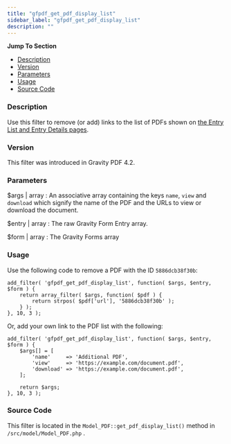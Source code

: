 ```yaml
---
title: "gfpdf_get_pdf_display_list"
sidebar_label: "gfpdf_get_pdf_display_list"
description: ""
---
```


**Jump To Section**

* [Description](#description)
* [Version](#version)
* [Parameters](#parameters)
* [Usage](#usage)
* [Source Code](#source-code)

### Description 

Use this filter to remove (or add) links to the list of PDFs shown on [the Entry List and Entry Details pages](user-viewing-pdfs.md).

### Version 

This filter was introduced in Gravity PDF 4.2.

### Parameters 

$args | array
:    An associative array containing the keys `name`, `view` and `download` which signify the name of the PDF and the URLs to view or download the document.

$entry | array
:    The raw Gravity Form Entry array.

$form | array
:    The Gravity Forms array

### Usage 

Use the following code to remove a PDF with the ID `5886dcb38f30b`:

```.language-php
add_filter( 'gfpdf_get_pdf_display_list', function( $args, $entry, $form ) {
	return array_filter( $args, function( $pdf ) {
		return strpos( $pdf['url'], '5886dcb38f30b' );
	} );
}, 10, 3 );
```

Or, add your own link to the PDF list with the following:

```.language-php
add_filter( 'gfpdf_get_pdf_display_list', function( $args, $entry, $form ) {
	$args[] = [
		'name'     => 'Additional PDF',
		'view'     => 'https://example.com/document.pdf',
		'download' => 'https://example.com/document.pdf',
	];

	return $args;
}, 10, 3 );
```

### Source Code 

This filter is located in the `Model_PDF::get_pdf_display_list()` method in `/src/model/Model_PDF.php` .